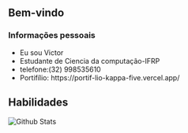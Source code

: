 ## Bem-vindo
### Informações pessoais
<ul>
  <li>Eu sou Victor
  <li>Estudante de Ciencia da computação-IFRP</li>
  <li>telefone:(32) 998535610</li>
  <li>Portifílio: https://portif-lio-kappa-five.vercel.app/ </li>
</ul>

## Habilidades





<img
        align="left"
        src="https://github-readme-stats.vercel.app/api/top-langs/?username=victorlak&theme=dark&hide_border=false&include_all_commits=true&count_private=true&layout=compact"
        alt="Github Stats"
      />

